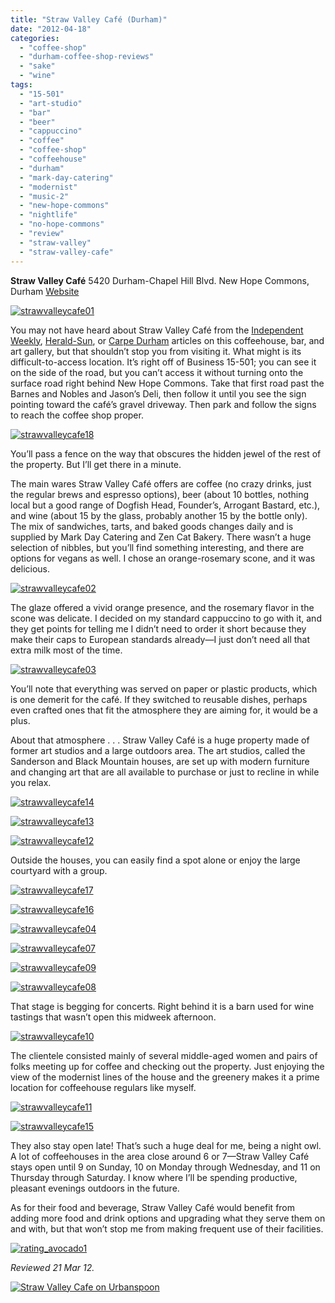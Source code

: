 ```yaml
---
title: "Straw Valley Café (Durham)"
date: "2012-04-18"
categories: 
  - "coffee-shop"
  - "durham-coffee-shop-reviews"
  - "sake"
  - "wine"
tags: 
  - "15-501"
  - "art-studio"
  - "bar"
  - "beer"
  - "cappuccino"
  - "coffee"
  - "coffee-shop"
  - "coffeehouse"
  - "durham"
  - "mark-day-catering"
  - "modernist"
  - "music-2"
  - "new-hope-commons"
  - "nightlife"
  - "no-hope-commons"
  - "review"
  - "straw-valley"
  - "straw-valley-cafe"
---
```


**Straw Valley Café** 5420 Durham-Chapel Hill Blvd. New Hope Commons, Durham [Website](http://strawvalleycafe.com/)

[![](http://s3.amazonaws.com/thegourmez-wpmedia/2012/04/strawvalleycafe01.jpg "strawvalleycafe01")](http://s3.amazonaws.com/thegourmez-wpmedia/2012/04/strawvalleycafe01.jpg)

You may not have heard about Straw Valley Café from the [Independent Weekly](http://www.indyweek.com/indyweek/straw-valley-cafe-an-oasis-near-the-interstate/Content?oid=2711836), [Herald-Sun](http://www.heraldsun.com/view/full_story/16006313/article-Straw-Valley-Caf%C3%A9---Wine-Shop-opens?instance=homefourthleft), or [Carpe Durham](http://carpedurham.com/2011/12/10/straw-valley-cafe/) articles on this coffeehouse, bar, and art gallery, but that shouldn’t stop you from visiting it. What might is its difficult-to-access location. It’s right off of Business 15-501; you can see it on the side of the road, but you can’t access it without turning onto the surface road right behind New Hope Commons. Take that first road past the Barnes and Nobles and Jason’s Deli, then follow it until you see the sign pointing toward the café’s gravel driveway. Then park and follow the signs to reach the coffee shop proper.

[![](http://s3.amazonaws.com/thegourmez-wpmedia/2012/04/strawvalleycafe18.jpg "strawvalleycafe18")](http://s3.amazonaws.com/thegourmez-wpmedia/2012/04/strawvalleycafe18.jpg)

You’ll pass a fence on the way that obscures the hidden jewel of the rest of the property. But I’ll get there in a minute.

The main wares Straw Valley Café offers are coffee (no crazy drinks, just the regular brews and espresso options), beer (about 10 bottles, nothing local but a good range of Dogfish Head, Founder’s, Arrogant Bastard, etc.), and wine (about 15 by the glass, probably another 15 by the bottle only). The mix of sandwiches, tarts, and baked goods changes daily and is supplied by Mark Day Catering and Zen Cat Bakery. There wasn’t a huge selection of nibbles, but you’ll find something interesting, and there are options for vegans as well. I chose an orange-rosemary scone, and it was delicious.

[![](http://s3.amazonaws.com/thegourmez-wpmedia/2012/04/strawvalleycafe02.jpg "strawvalleycafe02")](http://s3.amazonaws.com/thegourmez-wpmedia/2012/04/strawvalleycafe02.jpg)

The glaze offered a vivid orange presence, and the rosemary flavor in the scone was delicate. I decided on my standard cappuccino to go with it, and they get points for telling me I didn’t need to order it short because they make their caps to European standards already—I just don’t need all that extra milk most of the time.

[![](http://s3.amazonaws.com/thegourmez-wpmedia/2012/04/strawvalleycafe03.jpg "strawvalleycafe03")](http://s3.amazonaws.com/thegourmez-wpmedia/2012/04/strawvalleycafe03.jpg)

You’ll note that everything was served on paper or plastic products, which is one demerit for the café. If they switched to reusable dishes, perhaps even crafted ones that fit the atmosphere they are aiming for, it would be a plus.

About that atmosphere . . . Straw Valley Café is a huge property made of former art studios and a large outdoors area. The art studios, called the Sanderson and Black Mountain houses, are set up with modern furniture and changing art that are all available to purchase or just to recline in while you relax.

[![](http://s3.amazonaws.com/thegourmez-wpmedia/2012/04/strawvalleycafe14.jpg "strawvalleycafe14")](http://s3.amazonaws.com/thegourmez-wpmedia/2012/04/strawvalleycafe14.jpg)

[![](http://s3.amazonaws.com/thegourmez-wpmedia/2012/04/strawvalleycafe13.jpg "strawvalleycafe13")](http://s3.amazonaws.com/thegourmez-wpmedia/2012/04/strawvalleycafe13.jpg)

[![](http://s3.amazonaws.com/thegourmez-wpmedia/2012/04/strawvalleycafe12.jpg "strawvalleycafe12")](http://s3.amazonaws.com/thegourmez-wpmedia/2012/04/strawvalleycafe12.jpg)

Outside the houses, you can easily find a spot alone or enjoy the large courtyard with a group.

[![](http://s3.amazonaws.com/thegourmez-wpmedia/2012/04/strawvalleycafe17.jpg "strawvalleycafe17")](http://s3.amazonaws.com/thegourmez-wpmedia/2012/04/strawvalleycafe17.jpg)

[![](http://s3.amazonaws.com/thegourmez-wpmedia/2012/04/strawvalleycafe16.jpg "strawvalleycafe16")](http://s3.amazonaws.com/thegourmez-wpmedia/2012/04/strawvalleycafe16.jpg)

[![](http://s3.amazonaws.com/thegourmez-wpmedia/2012/04/strawvalleycafe04.jpg "strawvalleycafe04")](http://s3.amazonaws.com/thegourmez-wpmedia/2012/04/strawvalleycafe04.jpg)

[![](http://s3.amazonaws.com/thegourmez-wpmedia/2012/04/strawvalleycafe07.jpg "strawvalleycafe07")](http://s3.amazonaws.com/thegourmez-wpmedia/2012/04/strawvalleycafe07.jpg)

[![](http://s3.amazonaws.com/thegourmez-wpmedia/2012/04/strawvalleycafe09.jpg "strawvalleycafe09")](http://s3.amazonaws.com/thegourmez-wpmedia/2012/04/strawvalleycafe09.jpg)

[![](http://s3.amazonaws.com/thegourmez-wpmedia/2012/04/strawvalleycafe08.jpg "strawvalleycafe08")](http://s3.amazonaws.com/thegourmez-wpmedia/2012/04/strawvalleycafe08.jpg)

That stage is begging for concerts. Right behind it is a barn used for wine tastings that wasn’t open this midweek afternoon.

[![](http://s3.amazonaws.com/thegourmez-wpmedia/2012/04/strawvalleycafe10.jpg "strawvalleycafe10")](http://s3.amazonaws.com/thegourmez-wpmedia/2012/04/strawvalleycafe10.jpg)

The clientele consisted mainly of several middle-aged women and pairs of folks meeting up for coffee and checking out the property. Just enjoying the view of the modernist lines of the house and the greenery makes it a prime location for coffeehouse regulars like myself.

[![](http://s3.amazonaws.com/thegourmez-wpmedia/2012/04/strawvalleycafe11.jpg "strawvalleycafe11")](http://s3.amazonaws.com/thegourmez-wpmedia/2012/04/strawvalleycafe11.jpg)

[![](http://s3.amazonaws.com/thegourmez-wpmedia/2012/04/strawvalleycafe15.jpg "strawvalleycafe15")](http://s3.amazonaws.com/thegourmez-wpmedia/2012/04/strawvalleycafe15.jpg)

They also stay open late! That’s such a huge deal for me, being a night owl. A lot of coffeehouses in the area close around 6 or 7—Straw Valley Café stays open until 9 on Sunday, 10 on Monday through Wednesday, and 11 on Thursday through Saturday. I know where I’ll be spending productive, pleasant evenings outdoors in the future.

As for their food and beverage, Straw Valley Café would benefit from adding more food and drink options and upgrading what they serve them on and with, but that won’t stop me from making frequent use of their facilities.

[![](http://s3.amazonaws.com/thegourmez-wpmedia/2009/02/rating_avocado1.gif "rating_avocado1")](http://s3.amazonaws.com/thegourmez-wpmedia/2009/02/rating_avocado1.gif)

_Reviewed 21 Mar 12._

[![Straw Valley Cafe on Urbanspoon](http://www.urbanspoon.com/b/link/1642892/minilink.gif)](http://www.urbanspoon.com/r/25/1642892/restaurant/Hope-Valley/Straw-Valley-Cafe-Durham)
